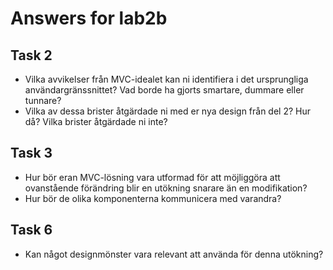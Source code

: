# Answers for lab2b
## Task 2
- Vilka avvikelser från MVC-idealet kan ni identifiera i det ursprungliga användargränssnittet? Vad borde ha gjorts smartare, dummare eller tunnare?
- Vilka av dessa brister åtgärdade ni med er nya design från del 2? Hur då? Vilka brister åtgärdade ni inte?



## Task 3
- Hur bör eran MVC-lösning vara utformad för att möjliggöra att ovanstående förändring blir en utökning snarare än en modifikation?
- Hur bör de olika komponenterna kommunicera med varandra?


## Task 6
- Kan något designmönster vara relevant att använda för denna utökning?
